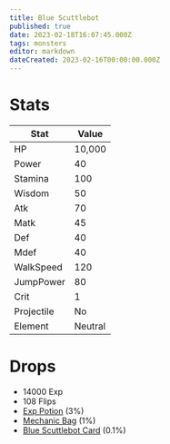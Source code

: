 ```yaml
---
title: Blue Scuttlebot
published: true
date: 2023-02-18T16:07:45.000Z
tags: monsters
editor: markdown
dateCreated: 2023-02-16T00:00:00.000Z
---
```


# Stats
|Stat|Value|
|-|-|
|HP|10,000|
|Power|40|
|Stamina|100|
|Wisdom|50|
|Atk|70|
|Matk|45|
|Def|40|
|Mdef|40|
|WalkSpeed|120|
|JumpPower|80|
|Crit|1|
|Projectile|No|
|Element|Neutral|

# Drops
 * 14000 Exp
 * 108 Flips
 * [Exp Potion](/items/exp-potion.md) (3%)
 * [Mechanic Bag](/items/mechanic-bag.md) (1%)
 * [Blue Scuttlebot Card](/items/blue-scuttlebot-card.md) (0.1%)
